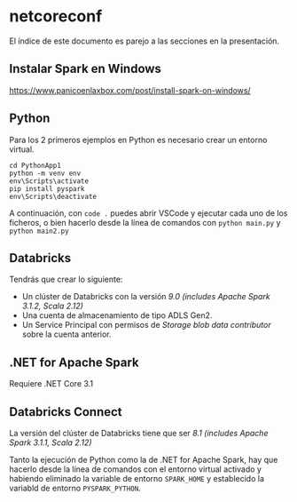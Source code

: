 # netcoreconf

El índice de este documento es parejo a las secciones en la presentación.

## Instalar Spark en Windows
https://www.panicoenlaxbox.com/post/install-spark-on-windows/

## Python

Para los 2 primeros ejemplos en Python es necesario crear un entorno virtual.

```
cd PythonApp1
python -m venv env
env\Scripts\activate
pip install pyspark
env\Scripts\deactivate
```

A continuación, con `code .` puedes abrir VSCode y ejecutar cada uno de los ficheros, o bien hacerlo desde la línea de comandos con `python main.py` y `python main2.py`

## Databricks

Tendrás que crear lo siguiente:

- Un clúster de Databricks con la versión *9.0 (includes Apache Spark 3.1.2, Scala 2.12)*
- Una cuenta de almacenamiento de tipo ADLS Gen2. 
- Un Service Principal con permisos de *Storage blob data contributor* sobre la cuenta anterior.

## .NET for Apache Spark

Requiere .NET Core 3.1

## Databricks Connect

La versión del clúster de Databricks tiene que ser *8.1 (includes Apache Spark 3.1.1, Scala 2.12)*

Tanto  la ejecución de Python como la de .NET for Apache Spark, hay que hacerlo desde la línea de comandos con el entorno virtual activado y habiendo eliminado la variable de entorno `SPARK_HOME` y establecido la variabld de entorno `PYSPARK_PYTHON`.